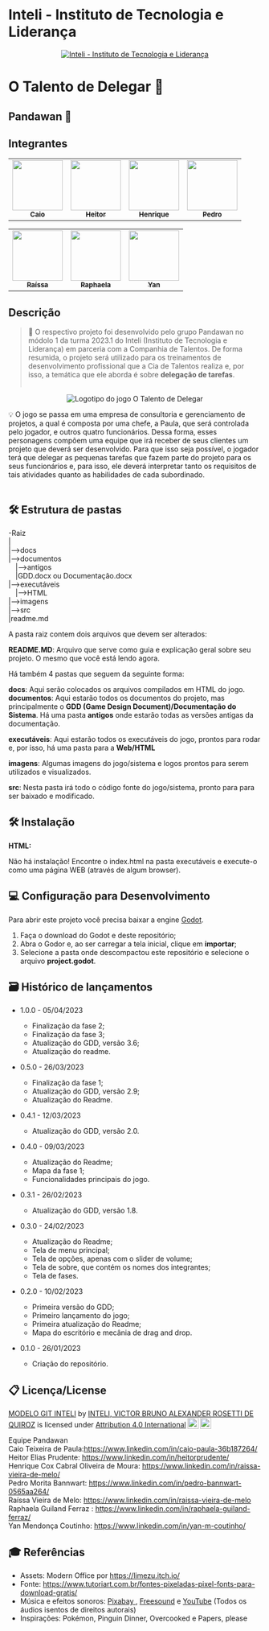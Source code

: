 # Inteli - Instituto de Tecnologia e Liderança 


<p align="center">
<a href= "https://www.inteli.edu.br/"><img src="https://www.inteli.edu.br/wp-content/uploads/2021/08/20172028/marca_1-2.png" alt="Inteli - Instituto de Tecnologia e Liderança" border="0"></a>
</p>

# O Talento de Delegar 📝

## Pandawan 🐼

## Integrantes
<div align="center">
    <table>
        <tr>
            <td align="center"><a href="https://github.com/CaioPaula"><img src="https://user-images.githubusercontent.com/86068799/221302346-4ab5de25-3e89-4fdf-8248-3204d77ad6cb.png" width="100px" alt=""/><br><sub><b>Caio</b></sub></a><br /></td>
           <td align="center"><a href="https://github.com/heitorep"><img src="https://user-images.githubusercontent.com/86068799/221302754-e3a126ba-415f-4a5a-ac25-9a9ca01f7d8a.png" width="100px;" alt=""/><br><sub><b>Heitor</b></sub></a><br></td>
           <td align="center"><a href="https://github.com/henriqueecox"><img src="https://user-images.githubusercontent.com/86068799/221303201-d9e51fec-21d9-4288-9ebf-e16342d0d098.png" width="100px;" alt=""/><br><sub><b>Henrique</b></sub></a><br></td>
            <td align="center"><a href="https://github.com/uMorit4"><img src="https://user-images.githubusercontent.com/86068799/221303626-7d5bf19c-ce19-436d-bcf3-04a4c41d069e.png" width="100px;" alt=""/><br><sub><b>Pedro</b></sub></a><br></td>
            </tr>
    </table>
</div>

<div align="center">
    <table>
        <tr>
        <td align="center"><a href="https://github.com/raissavieiram"><img src="https://user-images.githubusercontent.com/86068799/221303964-ae6a070d-72ed-4686-906c-ff7d2c08a7fd.png" width="100px;" alt=""/><br><sub><b>Raíssa</b></sub></a><br></td>
        <td align="center"><a href="https://github.com/raphaelaferraz"><img src="https://user-images.githubusercontent.com/86068799/221304209-0a1ae3a4-de56-44bf-9c0e-b2271723a6b4.png" width="100px;" alt=""/><br><sub><b>Raphaela</b></sub></a><br></td>
        <td align="center"><a href="https://github.com/YanMCoutinho"><img src="https://user-images.githubusercontent.com/86068799/221304522-698f454c-3b9b-441d-927f-2f2a03ca9ed3.png" width="100px;" alt=""/><br><sub><b>Yan</b></sub></a><br></td>
        </tr>
    </table>
</div>


## Descrição

> 📜 O respectivo projeto foi desenvolvido pelo grupo Pandawan no módolo 1 da turma 2023.1 do Inteli (Instituto de Tecnologia e Liderança) em parceria com a Companhia de Talentos. De forma resumida, o projeto será utilizado para os treinamentos de desenvolvimento profissional que a Cia de Talentos realiza e, por isso, a temática que ele aborda é sobre <strong>delegação de tarefas</strong>.
<br><br>
<p align="center">
<img src="https://user-images.githubusercontent.com/86068799/221307640-22321c57-e621-4e6c-abe1-888d73c7ec8b.png" alt="Logotipo do jogo O Talento de Delegar" border="0">
</p>


💡 O jogo se passa em uma empresa de consultoria e gerenciamento de projetos, a qual é composta por uma chefe, a Paula, que será controlada pelo jogador, e outros quatro funcionários. Dessa forma, esses personagens compõem uma equipe que irá receber de seus clientes um projeto que deverá ser desenvolvido. Para que isso seja possível, o jogador terá que delegar as pequenas tarefas que fazem parte do projeto para os seus funcionários e, para isso, ele deverá interpretar tanto os requisitos de tais atividades quanto as habilidades de cada subordinado. 
<br><br>

## 🛠 Estrutura de pastas

-Raiz<br>
|<br>
|-->docs<br>
|-->documentos<br>
  &emsp;|-->antigos<br>
  &emsp;|GDD.docx ou Documentação.docx<br>
|-->executáveis<br>
  &emsp;|-->HTML<br>
|-->imagens<br>
|-->src<br>
|readme.md<br>

A pasta raiz contem dois arquivos que devem ser alterados:

<b>README.MD</b>: Arquivo que serve como guia e explicação geral sobre seu projeto. O mesmo que você está lendo agora.

Há também 4 pastas que seguem da seguinte forma:

<b>docs</b>: Aqui serão colocados os arquivos compilados em HTML do jogo.
<b>documentos</b>: Aqui estarão todos os documentos do projeto, mas principalmente o <b>GDD (Game Design Document)/Documentação do Sistema</b>. Há uma pasta <b>antigos</b> onde estarão todas as versões antigas da documentação.

<b>executáveis</b>: Aqui estarão todos os executáveis do jogo, prontos para rodar e, por isso, há uma pasta para a <b>Web/HTML</b>

<b>imagens</b>: Algumas imagens do jogo/sistema e logos prontos para serem utilizados e visualizados.

<b>src</b>: Nesta pasta irá todo o código fonte do jogo/sistema, pronto para para ser baixado e modificado.

## 🛠 Instalação

<b>HTML:</b>

Não há instalação!
Encontre o index.html na pasta executáveis e execute-o como uma página WEB (através de algum browser).

## 💻 Configuração para Desenvolvimento

Para abrir este projeto você precisa baixar a engine <a href="https://godotengine.org/download">Godot</a>.

1. Faça o download do Godot e deste repositório;
2. Abra o Godor e, ao ser carregar a tela inicial, clique em **importar**;
3. Selecione a pasta onde descompactou este repositório e selecione o arquivo **project.godot**.

## 🗃 Histórico de lançamentos

* 1.0.0 - 05/04/2023
    * Finalização da fase 2;
    * Finalização da fase 3;
    * Atualização do GDD, versão 3.6;
    * Atualização do readme.
  
* 0.5.0 - 26/03/2023 
    * Finalização da fase 1;
    * Atualização do GDD, versão 2.9;
    * Atualização do Readme.
    
* 0.4.1 - 12/03/2023 
    * Atualização do GDD, versão 2.0.
    
* 0.4.0 - 09/03/2023 
    * Atualização do Readme;
    * Mapa da fase 1;
    * Funcionalidades principais do jogo. 
    
* 0.3.1 - 26/02/2023
    * Atualização do GDD, versão 1.8.
    
* 0.3.0 - 24/02/2023
    * Atualização do Readme;
    * Tela de menu principal;
    * Tela de opções, apenas com o slider de volume;
    * Tela de sobre, que contém os nomes dos integrantes;
    * Tela de fases.
    
* 0.2.0 - 10/02/2023
    * Primeira versão do GDD;
    * Primeiro lançamento do jogo;
    * Primeira atualização do Readme;
    * Mapa do escritório e mecânia de drag and drop.
    
* 0.1.0 - 26/01/2023
    * Criação do repositório. 

## 📋 Licença/License

<p xmlns:cc="http://creativecommons.org/ns#" xmlns:dct="http://purl.org/dc/terms/"><a property="dct:title" rel="cc:attributionURL" href="https://github.com/Spidus/Teste_Final_1">MODELO GIT INTELI</a> by <a rel="cc:attributionURL dct:creator" property="cc:attributionName" href="https://www.yggbrasil.com.br/vr">INTELI, VICTOR BRUNO ALEXANDER ROSETTI DE QUIROZ</a> is licensed under <a href="http://creativecommons.org/licenses/by/4.0/?ref=chooser-v1" target="_blank" rel="license noopener noreferrer" style="display:inline-block;">Attribution 4.0 International<img style="height:22px!important;margin-left:3px;vertical-align:text-bottom;" src="https://mirrors.creativecommons.org/presskit/icons/cc.svg?ref=chooser-v1"><img style="height:22px!important;margin-left:3px;vertical-align:text-bottom;" src="https://mirrors.creativecommons.org/presskit/icons/by.svg?ref=chooser-v1"></a></p>
<p> Equipe Pandawan </br>
    Caio Teixeira de Paula:<a href=https://www.linkedin.com/in/caio-paula-36b187264/>https://www.linkedin.com/in/caio-paula-36b187264/</a> </br>
    Heitor Elias Prudente: <a href=https://www.linkedin.com/in/heitorprudente/>https://www.linkedin.com/in/heitorprudente/</a> </br>
    Henrique Cox Cabral Oliveira de Moura: <a href=https://www.linkedin.com/in/raissa-vieira-de-melo/>https://www.linkedin.com/in/raissa-vieira-de-melo/</a> </br>
    Pedro Morita Bannwart: <a href=https://www.linkedin.com/in/pedro-bannwart-0565aa264/>https://www.linkedin.com/in/pedro-bannwart-0565aa264/</a> </br>
    Raíssa Vieira de Melo: <a href=https://www.linkedin.com/in/raissa-vieira-de-melo>https://www.linkedin.com/in/raissa-vieira-de-melo</a> </br>
    Raphaela Guiland Ferraz : <a href=https://www.linkedin.com/in/raphaela-guiland-ferraz/>https://www.linkedin.com/in/raphaela-guiland-ferraz/</a> </br>
    Yan Mendonça Coutinho: <a href=https://www.linkedin.com/in/yan-m-coutinho/>https://www.linkedin.com/in/yan-m-coutinho/</a> </p>

## 🎓 Referências

* Assets: Modern Office por https://limezu.itch.io/
* Fonte: https://www.tutoriart.com.br/fontes-pixeladas-pixel-fonts-para-download-gratis/
* Música e efeitos sonoros: <a href="https://pixabay.com/"> Pixabay </a>, <a href="https://freesound.org/">Freesound</a> e <a href="https://www.youtube.com/watch?v=unFxvHCoJQQ&feature=youtu.be">YouTube</a> (Todos os áudios isentos de direitos autorais)
* Inspirações: Pokémon, Pinguin Dinner, Overcooked e Papers, please
